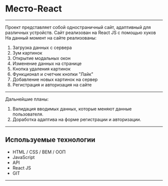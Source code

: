 # Место-React

---

Проект представляет собой одностраничный сайт, адаптивный для различных устройств. Сайт реализован на React JS с помощью хуков На данный момент на сайте реализованы:

1. Загрузка данных с сервера
2. Зум картинок
3. Открытие модальных окон
4. Изменение данных на странице
5. Кнопка удаления картинок
6. Функционал и счетчик кнопки "Лайк"
7. Добавление новых картинок на сервер
8. Регистрация и авторизация на сайте

---

Дальнейшие планы:

1. Валидация вводимых данных, которые меняют данные пользователя.
2. Доработка адаптива на форме регистрации и авторизации.

---

## Используемые технологии

- HTML / CSS / BEM / ООП
- JavaScript
- API
- React JS
- GIT

---
